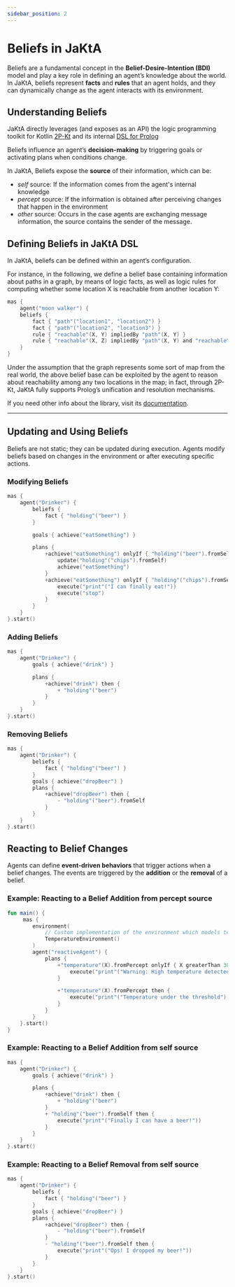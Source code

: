 ```yaml
---
sidebar_position: 2
---
```


# Beliefs in JaKtA

Beliefs are a fundamental concept in the **Belief-Desire-Intention (BDI)** model and play a key role in defining an agent’s knowledge about the world. 
In JaKtA, beliefs represent **facts** and **rules** that an agent holds, and they can dynamically change as the agent interacts with its environment.

## Understanding Beliefs

JaKtA directly leverages (and exposes as an API) the logic programming toolkit for Kotlin [2P-Kt](https://github.com/tuProlog/2p-kt) and its internal [DSL for Prolog](https://pika-lab.gitlab.io/tuprolog/2p-in-kotlin/wiki/Developers%20Guide/kotlin-dsl/)

Beliefs influence an agent’s **decision-making** by triggering goals or activating plans when conditions change.

In JaKtA, Beliefs expose the **source** of their information, which can be:
- *self* source: If the information comes from the agent's internal knowledge
- *percept* source: If the information is obtained after perceiving changes that happen in the environment
- *other* source: Occurs in the case agents are exchanging message information, the source contains the sender of the message. 

## Defining Beliefs in JaKtA DSL

In JaKtA, beliefs can be defined within an agent’s configuration.

For instance, in the following, we define a belief base containing information about
paths in a graph, by means of logic facts, as well as logic rules for computing whether
some location X is reachable from another location Y:
```kt showLineNumbers
mas {
    agent("moon walker") {
    beliefs {
        fact { "path"("location1", "location2") }
        fact { "path"("location2", "location3") }                
        rule { "reachable"(X, Y) impliedBy "path"(X, Y) }
        rule { "reachable"(X, Z) impliedBy "path"(X, Y) and "reachable"(Y, Z) }
    }
}
```

Under the assumption that the graph represents some sort of map from the real
world, the above belief base can be exploited by the agent to reason about reachability
among any two locations in the map; in fact, through 2P-Kt, JaKtA fully supports
Prolog’s unification and resolution mechanisms.

If you need other info about the library, visit its [documentation](https://pika-lab.gitlab.io/tuprolog/2p-in-kotlin/wiki).

---

## Updating and Using Beliefs

Beliefs are not static; they can be updated during execution. 
Agents modify beliefs based on changes in the environment or after executing specific actions.

### Modifying Beliefs

```kt showLineNumbers
mas {
    agent("Drinker") {
        beliefs {
            fact { "holding"("beer") }
        }

        goals { achieve("eatSomething") }

        plans {
            +achieve("eatSomething") onlyIf { "holding"("beer").fromSelf } then {
                update("holding"("chips").fromSelf)
                achieve("eatSomething")
            }
            +achieve("eatSomething") onlyIf { "holding"("chips").fromSelf } then {
                execute("print"("I can finally eat!"))
                execute("stop")
            }
        }
    }
}.start()

```

### Adding Beliefs

```kt showLineNumbers
mas {
    agent("Drinker") {
        goals { achieve("drink") }

        plans {
            +achieve("drink") then {
                + "holding"("beer")
            }
        }
    }
}.start()

```

### Removing Beliefs

```kt showLineNumbers
mas {
    agent("Drinker") {
        beliefs {
            fact { "holding"("beer") }
        }
        goals { achieve("dropBeer") }
        plans {
            +achieve("dropBeer") then {
                - "holding"("beer").fromSelf
            }
        }
    }
}.start()

```

## Reacting to Belief Changes

Agents can define **event-driven behaviors** that trigger actions when a belief changes.
The events are triggered by the **addition** or the **removal** of a belief.

### Example: Reacting to a Belief Addition from percept source

```kt showLineNumbers
fun main() {
     mas {
        environment(
            // Custom implementation of the environment which models temperature
            TemperatureEnvironment()
        )
        agent("reactiveAgent") {
            plans {
                +"temperature"(X).fromPercept onlyIf { X greaterThan 30 } then {
                    execute("print"("Warning: High temperature detected!"))
                }

                +"temperature"(X).fromPercept then {
                    execute("print"("Temperature under the threshold"))
                }
            }
        }
    }.start()
}
```

### Example: Reacting to a Belief Addition from self source

```kt showLineNumbers
mas {
    agent("Drinker") {
        goals { achieve("drink") }

        plans {
            +achieve("drink") then {
                + "holding"("beer")
            }
            + "holding"("beer").fromSelf then {
                execute("print"("Finally I can have a beer!"))
            }
        }
    }
}.start()
```

### Example: Reacting to a Belief Removal from self source

```kt showLineNumbers
mas {
    agent("Drinker") {
        beliefs {
            fact { "holding"("beer") }
        }
        goals { achieve("dropBeer") }
        plans {
            +achieve("dropBeer") then {
                - "holding"("beer").fromSelf
            }
            - "holding"("beer").fromSelf then {
                execute("print"("Ops! I dropped my beer!"))
            }
        }
    }
}.start()

```

